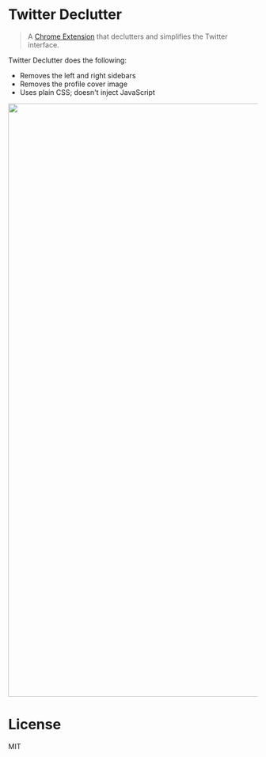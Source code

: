 # Twitter Declutter

> A [Chrome Extension](https://chrome.google.com/webstore/detail/kbdnkflpapocdgfknnffnmhjmhbjddma) that declutters and simplifies the Twitter interface.

Twitter Declutter does the following:

- Removes the left and right sidebars
- Removes the profile cover image
- Uses plain CSS; doesn't inject JavaScript

<img src="https://user-images.githubusercontent.com/168240/41086805-f9496ffa-69ef-11e8-8f3f-bee04964cef0.png" width="1200" />

# License

MIT
